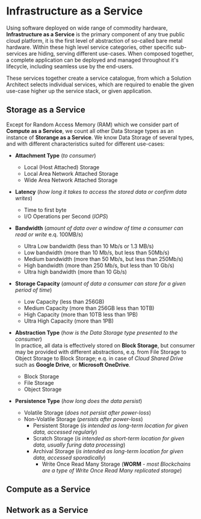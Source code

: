 # Infrastructure as a Service
Using software deployed on wide range of commodity hardware, **Infrastructure as a Service** is the primary component of any true public cloud platform, it is the first level of abstraction of so-called bare metal hardware. Within these high level service categories, other specific sub-services are hiding, serving different use-cases. When composed together, a complete application can be deployed and managed throughout it's lifecycle, including seamless use by the end-users.

These services together create a service catalogue, from which a Solution Architect selects individual services, which are required to enable the given use-case higher up the service stack, or given application.

## Storage as a Service
Except for Random Access Memory (RAM) which we consider part of **Compute as a Service**, we count all other Data Storage types as an instance of **Storange as a Service**. We know Data Storage of several types, and with different characteristics suited for different use-cases:

- **Attachment Type** (*to consumer*)
  - Local (Host Attached) Storage
  - Local Area Network Attached Storage
  - Wide Area Network Attached Storage

- **Latency** (*how long it takes to access the stored data or confirm data writes*)
  - Time to first byte
  - I/O Operations per Second (*IOPS*)

- **Bandwidth** (*amount of data over a window of time a consumer can read or write* e.q. 100MB/s)
  - Ultra Low bandwidth (less than 10 Mb/s or 1.3 MB/s)
  - Low bandwidth (more than 10 Mb/s, but less than 50Mb/s)
  - Medium bandwidth (more than 50 Mb/s, but less than 250Mb/s)
  - High bandwidth (more than 250 Mb/s, but less than 10 Gb/s)
  - Ultra high bandwidth (more than 10 Gb/s)

- **Storage Capacity** (*amount of data a consumer can store for a given period of time*)
  - Low Capacity (less than 256GB)
  - Medium Capacity (more than 256GB less than 10TB)
  - High Capacity (more than 10TB less than 1PB)
  - Ultra High Capacity (more than 1PB)

- **Abstraction Type** (*how is the Data Storage type presented to the consumer*)  
    In practice, all data is effectively stored on **Block Storage**, but consumer may be provided with different abstractions, e.q. from File Storage to Object Storage to Block Storage; e.q. in case of *Cloud Shared Drive* such as **Google Drive**, or **Microsoft OneDrive**.
  - Block Storage
  - File Storage
  - Object Storage

- **Persistence Type** (*how long does the data persist*)
  - Volatile Storage (*does not persist after power-loss*)
  - Non-Volatile Storage (*persists after power-loss*)
    - Persistent Storage (*is intended as long-term location for given data, accessed regularly*)
    - Scratch Storage (*is intended as short-term location for given data, usually furing data processing*)
    - Archival Storage (*is intended as long-term location for given data, accessed sporadically*)
      - Write Once Read Many Storage (**WORM** - *most Blockchains are a type of Write Once Read Many replicated storage*)

## Compute as a Service 

## Network as a Service